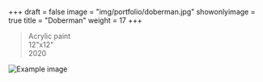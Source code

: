 +++
draft = false
image = "img/portfolio/doberman.jpg"
showonlyimage = true
title = "Doberman"
weight = 17
+++


>Acrylic paint   
>12"x12"   
>2020   
<!--more-->

![Example image](/img/portfolio/doberman.jpg)
